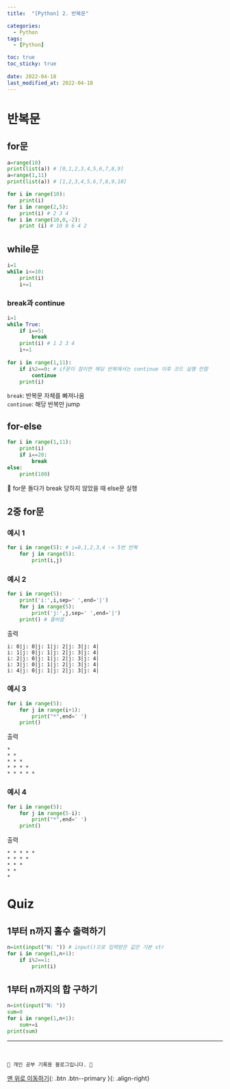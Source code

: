 ```yaml
---
title:  "[Python] 2. 반복문"

categories:
  - Python
tags:
  - [Python]

toc: true
toc_sticky: true
 
date: 2022-04-18
last_modified_at: 2022-04-18
---
```


# 반복문
## for문
```py
a=range(10)
print(list(a)) # [0,1,2,3,4,5,6,7,8,9]
a=range(1,11)
print(list(a)) # [1,2,3,4,5,6,7,8,9,10]

for i in range(10):
    print(i)
for i in range(2,5):
    print(i) # 2 3 4
for i in range(10,0,-2):
    print (i) # 10 8 6 4 2
```

## while문
```py
i=1
while i<=10:
    print(i)
    i+=1
```
### break과 continue
```py
i=1
while True:
    if i==5:
        break
    print(i) # 1 2 3 4 
    i+=1
   
for i in range(1,11):
    if i%2==0: # if문이 참이면 해당 반복에서는 continue 이후 코드 실행 안함
        continue
    print(i)
```
`break`: 반복문 자체를 빠져나옴<br>
`continue`: 해당 반복만 jump

## for-else
```py
for i in range(1,11):
    print(i)
    if i==20:
        break
else: 
    print(100)
```
🌟 for문 돌다가 break 당하지 않았을 때 else문 실행

## 2중 for문
### 예시 1
```py
for i in range(5): # i=0,1,2,3,4 -> 5번 반복
    for j in range(5):
        print(i,j)
```
### 예시 2
```py
for i in range(5): 
    print('i:',i,sep=' ',end='|')
    for j in range(5):
        print('j:',j,sep=' ',end='|')
    print() # 줄바꿈
```
출력
```
i: 0|j: 0|j: 1|j: 2|j: 3|j: 4|
i: 1|j: 0|j: 1|j: 2|j: 3|j: 4|
i: 2|j: 0|j: 1|j: 2|j: 3|j: 4|
i: 3|j: 0|j: 1|j: 2|j: 3|j: 4|
i: 4|j: 0|j: 1|j: 2|j: 3|j: 4|
```
### 예시 3
```py
for i in range(5):
    for j in range(i+1):
        print("*",end=' ')
    print()
```
출력
```
* 
* * 
* * * 
* * * * 
* * * * * 
```
### 예시 4
```py
for i in range(5):
    for j in range(5-i):
        print("*",end=' ')
    print()
```
출력
```
* * * * * 
* * * * 
* * * 
* * 
* 
```
# Quiz
## 1부터 n까지 홀수 출력하기
```py
n=int(input("N: ")) # input()으로 입력받은 값은 기본 str
for i in range(1,n+1):
    if i%2==1:
        print(i)
```
## 1부터 n까지의 합 구하기
```py
n=int(input("N: "))
sum=0
for i in range(1,n+1):
    sum+=i
print(sum)
```

***
<br>

    💛 개인 공부 기록용 블로그입니다. 👻

[맨 위로 이동하기](#){: .btn .btn--primary }{: .align-right}